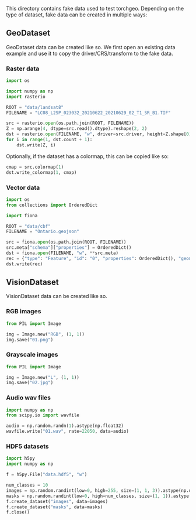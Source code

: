 This directory contains fake data used to test torchgeo. Depending on the type of dataset, fake data can be created in multiple ways:

## GeoDataset

GeoDataset data can be created like so. We first open an existing data example and use it to copy the driver/CRS/transform to the fake data.

### Raster data

```python
import os

import numpy as np
import rasterio

ROOT = "data/landsat8"
FILENAME = "LC08_L2SP_023032_20210622_20210629_02_T1_SR_B1.TIF"

src = rasterio.open(os.path.join(ROOT, FILENAME))
Z = np.arange(4, dtype=src.read().dtype).reshape(2, 2)
dst = rasterio.open(FILENAME, "w", driver=src.driver, height=Z.shape[0], width=Z.shape[1], count=src.count, dtype=Z.dtype, crs=src.crs, transform=src.transform)
for i in range(1, dst.count + 1):
    dst.write(Z, i)
```
Optionally, if the dataset has a colormap, this can be copied like so:
```python
cmap = src.colormap(1)
dst.write_colormap(1, cmap)
```

### Vector data

```python
import os
from collections import OrderedDict

import fiona

ROOT = "data/cbf"
FILENAME = "Ontario.geojson"

src = fiona.open(os.path.join(ROOT, FILENAME))
src.meta["schema"]["properties"] = OrderedDict()
dst = fiona.open(FILENAME, "w", **src.meta)
rec = {"type": "Feature", "id": "0", "properties": OrderedDict(), "geometry": {"type": "Polygon", "coordinates": [[(0, 0), (0, 1), (1, 1), (1, 0), (0, 0)]]}}
dst.write(rec)
```

## VisionDataset

VisionDataset data can be created like so.

### RGB images

```python
from PIL import Image

img = Image.new("RGB", (1, 1))
img.save("01.png")
```

### Grayscale images

```python
from PIL import Image

img = Image.new("L", (1, 1))
img.save("02.jpg")
```

### Audio wav files

```python
import numpy as np
from scipy.io import wavfile

audio = np.random.randn(1).astype(np.float32)
wavfile.write("01.wav", rate=22050, data=audio)
```

### HDF5 datasets

```python
import h5py
import numpy as np

f = h5py.File("data.hdf5", "w")

num_classes = 10
images = np.random.randint(low=0, high=255, size=(1, 1, 3)).astype(np.uint8)
masks = np.random.randint(low=0, high=num_classes, size=(1, 1)).astype(np.uint8)
f.create_dataset("images", data=images)
f.create_dataset("masks", data=masks)
f.close()
